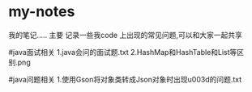 # my-notes
我的笔记.....
主要 记录一些我code 上出现的常见问题,可以和大家一起共享



#java面试相关
1.java会问的面试题.txt
2.HashMap和HashTable和List等区别.png




#java问题相关
1.使用Gson将对象类转成Json对象时出现u003d的问题.txt
